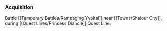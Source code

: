 ### Acquisition
Battle [[Temporary Battles/Rampaging Yveltal]] near [[Towns/Shalour City]], during [[Quest Lines/Princess Diancie]] Quest Line.